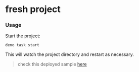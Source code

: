 # fresh project

### Usage

Start the project:

```
deno task start
```

This will watch the project directory and restart as necessary.


> check this deployed sample [here](https://fresh-dark-mode.deno.dev/)